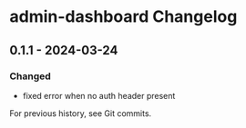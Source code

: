 # admin-dashboard Changelog

## 0.1.1 - 2024-03-24
### Changed
- fixed error when no auth header present

For previous history, see Git commits.